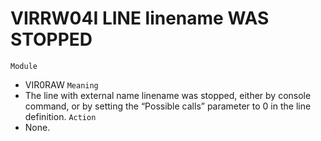 # VIRRW04I LINE linename WAS STOPPED
`Module`
- VIR0RAW
`Meaning`
- The line with external name linename was stopped, either by console command, or by setting the “Possible calls” parameter to 0 in the line definition.
`Action`
- None.
